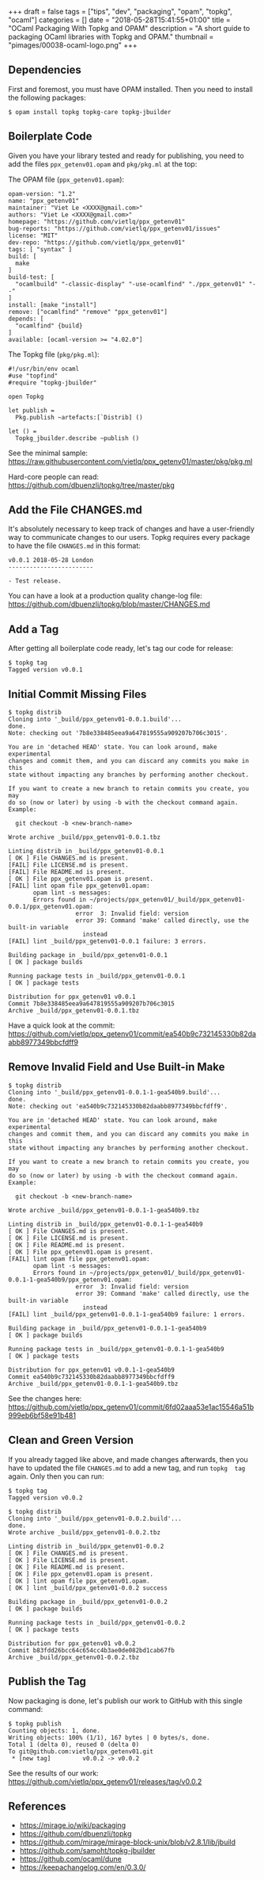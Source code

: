 +++
draft = false
tags = ["tips", "dev", "packaging", "opam", "topkg", "ocaml"]
categories = []
date = "2018-05-28T15:41:55+01:00"
title = "OCaml Packaging With Topkg and OPAM"
description = "A short guide to packaging OCaml libraries with Topkg and OPAM."
thumbnail = "pimages/00038-ocaml-logo.png"
+++

## Dependencies

First and foremost, you must have OPAM installed. Then you need to install the following packages:

```
$ opam install topkg topkg-care topkg-jbuilder
```

## Boilerplate Code

Given you have your library tested and ready for publishing, you need to add the files `ppx_getenv01.opam` and `pkg/pkg.ml` at the top:

The OPAM file (`ppx_getenv01.opam`):

```
opam-version: "1.2"
name: "ppx_getenv01"
maintainer: "Viet Le <XXXX@gmail.com>"
authors: "Viet Le <XXXX@gmail.com>"
homepage: "https://github.com/vietlq/ppx_getenv01"
bug-reports: "https://github.com/vietlq/ppx_getenv01/issues"
license: "MIT"
dev-repo: "https://github.com/vietlq/ppx_getenv01"
tags: [ "syntax" ]
build: [
  make
]
build-test: [
  "ocamlbuild" "-classic-display" "-use-ocamlfind" "./ppx_getenv01" "--"
]
install: [make "install"]
remove: ["ocamlfind" "remove" "ppx_getenv01"]
depends: [
  "ocamlfind" {build}
]
available: [ocaml-version >= "4.02.0"]
```

The Topkg file (`pkg/pkg.ml`):

```
#!/usr/bin/env ocaml
#use "topfind"
#require "topkg-jbuilder"

open Topkg

let publish =
  Pkg.publish ~artefacts:[`Distrib] ()

let () =
  Topkg_jbuilder.describe ~publish ()
```

See the minimal sample: https://raw.githubusercontent.com/vietlq/ppx_getenv01/master/pkg/pkg.ml

Hard-core people can read: https://github.com/dbuenzli/topkg/tree/master/pkg

## Add the File CHANGES.md

It's absolutely necessary to keep track of changes and have a user-friendly way to communicate changes to our users. Topkg requires every package to have the file `CHANGES.md` in this format:

```
v0.0.1 2018-05-28 London
------------------------

- Test release.
```

You can have a look at a production quality change-log file: https://github.com/dbuenzli/topkg/blob/master/CHANGES.md

## Add a Tag

After getting all boilerplate code ready, let's tag our code for release:

```
$ topkg tag
Tagged version v0.0.1
```

## Initial Commit Missing Files

```
$ topkg distrib
Cloning into '_build/ppx_getenv01-0.0.1.build'...
done.
Note: checking out '7b8e338485eea9a647819555a909207b706c3015'.

You are in 'detached HEAD' state. You can look around, make experimental
changes and commit them, and you can discard any commits you make in this
state without impacting any branches by performing another checkout.

If you want to create a new branch to retain commits you create, you may
do so (now or later) by using -b with the checkout command again. Example:

  git checkout -b <new-branch-name>

Wrote archive _build/ppx_getenv01-0.0.1.tbz

Linting distrib in _build/ppx_getenv01-0.0.1
[ OK ] File CHANGES.md is present.
[FAIL] File LICENSE.md is present.
[FAIL] File README.md is present.
[ OK ] File ppx_getenv01.opam is present.
[FAIL] lint opam file ppx_getenv01.opam:
       opam lint -s messages:
       Errors found in ~/projects/ppx_getenv01/_build/ppx_getenv01-0.0.1/ppx_getenv01.opam:
                   error  3: Invalid field: version
                   error 39: Command 'make' called directly, use the built-in variable
                     instead
[FAIL] lint _build/ppx_getenv01-0.0.1 failure: 3 errors.

Building package in _build/ppx_getenv01-0.0.1
[ OK ] package builds

Running package tests in _build/ppx_getenv01-0.0.1
[ OK ] package tests

Distribution for ppx_getenv01 v0.0.1
Commit 7b8e338485eea9a647819555a909207b706c3015
Archive _build/ppx_getenv01-0.0.1.tbz
```

Have a quick look at the commit: https://github.com/vietlq/ppx_getenv01/commit/ea540b9c732145330b82daabb8977349bbcfdff9

## Remove Invalid Field and Use Built-in Make

```
$ topkg distrib
Cloning into '_build/ppx_getenv01-0.0.1-1-gea540b9.build'...
done.
Note: checking out 'ea540b9c732145330b82daabb8977349bbcfdff9'.

You are in 'detached HEAD' state. You can look around, make experimental
changes and commit them, and you can discard any commits you make in this
state without impacting any branches by performing another checkout.

If you want to create a new branch to retain commits you create, you may
do so (now or later) by using -b with the checkout command again. Example:

  git checkout -b <new-branch-name>

Wrote archive _build/ppx_getenv01-0.0.1-1-gea540b9.tbz

Linting distrib in _build/ppx_getenv01-0.0.1-1-gea540b9
[ OK ] File CHANGES.md is present.
[ OK ] File LICENSE.md is present.
[ OK ] File README.md is present.
[ OK ] File ppx_getenv01.opam is present.
[FAIL] lint opam file ppx_getenv01.opam:
       opam lint -s messages:
       Errors found in ~/projects/ppx_getenv01/_build/ppx_getenv01-0.0.1-1-gea540b9/ppx_getenv01.opam:
                   error  3: Invalid field: version
                   error 39: Command 'make' called directly, use the built-in variable
                     instead
[FAIL] lint _build/ppx_getenv01-0.0.1-1-gea540b9 failure: 1 errors.

Building package in _build/ppx_getenv01-0.0.1-1-gea540b9
[ OK ] package builds

Running package tests in _build/ppx_getenv01-0.0.1-1-gea540b9
[ OK ] package tests

Distribution for ppx_getenv01 v0.0.1-1-gea540b9
Commit ea540b9c732145330b82daabb8977349bbcfdff9
Archive _build/ppx_getenv01-0.0.1-1-gea540b9.tbz
```

See the changes here: https://github.com/vietlq/ppx_getenv01/commit/6fd02aaa53e1ac15546a51b999eb6bf58e91b481

## Clean and Green Version

If you already tagged like above, and made changes afterwards, then you have to updated the file `CHANGES.md` to add a new tag, and run `topkg  tag` again. Only then you can run:

```
$ topkg tag
Tagged version v0.0.2

$ topkg distrib
Cloning into '_build/ppx_getenv01-0.0.2.build'...
done.
Wrote archive _build/ppx_getenv01-0.0.2.tbz

Linting distrib in _build/ppx_getenv01-0.0.2
[ OK ] File CHANGES.md is present.
[ OK ] File LICENSE.md is present.
[ OK ] File README.md is present.
[ OK ] File ppx_getenv01.opam is present.
[ OK ] lint opam file ppx_getenv01.opam.
[ OK ] lint _build/ppx_getenv01-0.0.2 success

Building package in _build/ppx_getenv01-0.0.2
[ OK ] package builds

Running package tests in _build/ppx_getenv01-0.0.2
[ OK ] package tests

Distribution for ppx_getenv01 v0.0.2
Commit b83fdd26bcc64c654cc4b3ae0de082bd1cab67fb
Archive _build/ppx_getenv01-0.0.2.tbz
```

## Publish the Tag

Now packaging is done, let's publish our work to GitHub with this single command:

```
$ topkg publish
Counting objects: 1, done.
Writing objects: 100% (1/1), 167 bytes | 0 bytes/s, done.
Total 1 (delta 0), reused 0 (delta 0)
To git@github.com:vietlq/ppx_getenv01.git
 * [new tag]         v0.0.2 -> v0.0.2
```

See the results of our work: https://github.com/vietlq/ppx_getenv01/releases/tag/v0.0.2

## References

* https://mirage.io/wiki/packaging
* https://github.com/dbuenzli/topkg
* https://github.com/mirage/mirage-block-unix/blob/v2.8.1/lib/jbuild
* https://github.com/samoht/topkg-jbuilder
* https://github.com/ocaml/dune
* https://keepachangelog.com/en/0.3.0/
